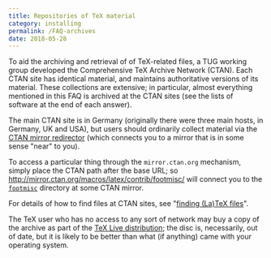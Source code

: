 ```yaml
---
title: Repositories of TeX material
category: installing
permalink: /FAQ-archives
date: 2018-05-28
---
```


To aid the archiving and retrieval of of TeX-related files, a
TUG working group developed the Comprehensive TeX Archive
Network (CTAN).  Each CTAN site has identical material,
and maintains authoritative versions of its material.  These
collections are extensive; in particular, almost everything mentioned
in this FAQ
is archived at the CTAN sites (see the lists of software at the
end of each answer).

The main CTAN site is in Germany
(originally there were three main hosts, in Germany, UK and USA),
but users should ordinarily collect material via the 
[CTAN mirror redirector](http://mirror.ctan.org/)
(which connects you to a mirror that is in some sense "near" to
you).

To access a particular thing through the `mirror.ctan.org`
mechanism, simply place the CTAN path after the base
URL; so
<http://mirror.ctan.org/macros/latex/contrib/footmisc/> will
connect you to the [`footmisc`](https://ctan.org/pkg/footmisc) directory at some CTAN
mirror.

For details of how to find files at CTAN sites, see
"[finding (La)TeX files](FAQ-findfiles)".

The TeX user who has no access to any sort of
network may buy a copy of the archive as part of the
[TeX&nbsp;Live distribution](FAQ-CD); the disc is, necessarily, out
of date, but it is likely to be better than what (if anything) came
with your operating system.


